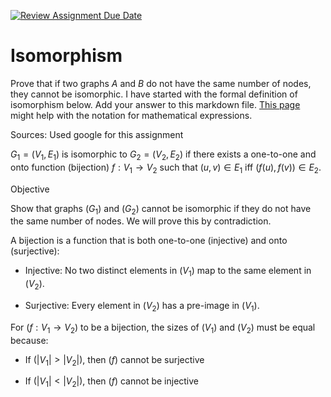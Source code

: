 [![Review Assignment Due Date](https://classroom.github.com/assets/deadline-readme-button-24ddc0f5d75046c5622901739e7c5dd533143b0c8e959d652212380cedb1ea36.svg)](https://classroom.github.com/a/AtNXzL3S)
# Isomorphism

Prove that if two graphs $A$ and $B$ do not have the same number of nodes, they
cannot be isomorphic. I have started with the formal definition of isomorphism
below. Add your answer to this markdown file. [This
page](https://docs.github.com/en/get-started/writing-on-github/working-with-advanced-formatting/writing-mathematical-expressions)
might help with the notation for mathematical expressions.

Sources: Used google for this assignment

$G_1=(V_1 , E_1)$ is isomorphic to $G_2 = (V_2, E_2)$ if there exists a
one-to-one and onto function (bijection) $f: V_1 \rightarrow V_2$ such that $(u,v)
\in E_1$ iff $(f(u),f(v)) \in E_2$.

Objective

Show that graphs $( G_1 )$ and $( G_2 )$ cannot be isomorphic if they do not have the same number of nodes. We will prove this by contradiction.

A bijection is a function that is both one-to-one (injective) and onto (surjective):

- Injective: No two distinct elements in $( V_1 )$ map to the same element in $( V_2 )$.

- Surjective: Every element in $( V_2 )$ has a pre-image in $( V_1 )$.

For $( f: V_1 \rightarrow V_2 )$ to be a bijection, the sizes of $( V_1 )$ and $( V_2 )$ must be equal because:

- If $( |V_1| > |V_2| )$, then $( f )$ cannot be surjective 

- If $( |V_1| < |V_2| )$, then $( f )$ cannot be injective
